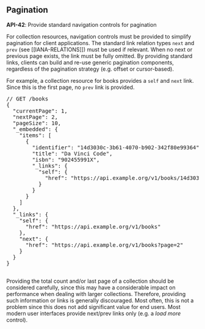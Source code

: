## Pagination

<div class="rule" id="api-42">
  <p class="rulelab"><strong>API-42</strong>: Provide standard navigation controls for pagination</p>
  <p>For collection resources, navigation controls must be provided to simplify pagination for client applications. The standard link relation types <code>next</code> and <code>prev</code> (see [[IANA-RELATIONS]]) must be used if relevant. When no next or previous page exists, the link must be fully omitted. By providing standard links, clients can build and re-use generic pagination components, regardless of the pagination strategy (e.g. offset or cursor-based).</p>
  <div class="example">
    <p>For example, a collection resource for books provides a <code>self</code> and <code>next</code> link. Since this is the first page, no <code>prev</code> link is provided.</p>
    <pre>
// GET /books
{
  "currentPage": 1,
  "nextPage": 2,
  "pageSize": 10,
  "_embedded": {
    "items": [
      {
        "identifier": "14d3030c-3b61-4070-b902-342f80e99364",
        "title": "Da Vinci Code",
        "isbn": "902455991X",
        "_links": {
          "self": {
            "href": "https://api.example.org/v1/books/14d3030c-3b61-4070-b902-342f80e99364"
          }
        }
      }
    ]
  },
  "_links": {
    "self": {
      "href": "https://api.example.org/v1/books"
    },
    "next": {
      "href": "https://api.example.org/v1/books?page=2"
    }
  }
}
    </pre>
  </div>
</div>

<p class="note">Providing the total count and/or last page of a collection should be considered carefully, since this may have a considerable impact on performance when dealing with larger collections. Therefore, providing such information or links is generally discouraged. Most often, this is not a problem since this does not add significant value for end users. Most modern user interfaces provide next/prev links only (e.g. a <em>load more</em> control).</p>
